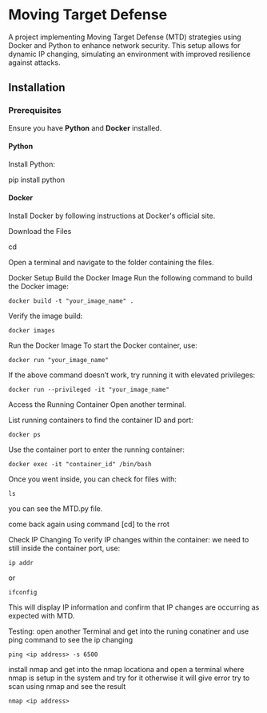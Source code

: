 # Moving Target Defense

A project implementing Moving Target Defense (MTD) strategies using Docker and Python to enhance network security. This setup allows for dynamic IP changing, simulating an environment with improved resilience against attacks.

## Installation

### Prerequisites
Ensure you have **Python** and **Docker** installed.

#### Python
Install Python:

pip install python

#### Docker
Install Docker by following instructions at Docker's official site.

Download the Files

cd <file path> 

Open a terminal and navigate to the folder containing the files.

Docker Setup
Build the Docker Image
Run the following command to build the Docker image:
```
docker build -t "your_image_name" . 
``` 
Verify the image build:
```
docker images
```
Run the Docker Image
To start the Docker container, use:
```
docker run "your_image_name"
```
If the above command doesn’t work, try running it with elevated privileges:
```
docker run --privileged -it "your_image_name"
```
Access the Running Container
Open another terminal.

List running containers to find the container ID and port:
```
docker ps
```
Use the container port to enter the running container:
```
docker exec -it "container_id" /bin/bash
```
Once you went inside, you can check for files with:
```
ls
```
you can see the MTD.py file.

come back again using command [cd] to the rrot

Check IP Changing
To verify IP changes within the container:
we need to still inside the container port, use:
```
ip addr
```
or
```
ifconfig
```
This will display IP information and confirm that IP changes are occurring as expected with MTD.

Testing: 
open another Terminal and get into the runing conatiner and use ping command to see the ip changing
```
ping <ip address> -s 6500
```
install nmap 
and get into the nmap locationa and open a terminal where nmap is setup in the system and try for it otherwise it will give error
try to scan using nmap and see the result 
```
nmap <ip address> 
```
